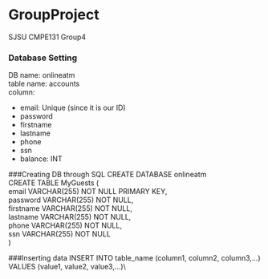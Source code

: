 # GroupProject
SJSU CMPE131 Group4

### Database Setting
DB name: onlineatm\
table name: accounts\
column:
* email: Unique (since it is our ID)
* password
* firstname
* lastname
* phone
* ssn
* balance: INT

###Creating DB through SQL
CREATE DATABASE onlineatm\
CREATE TABLE MyGuests (\
email VARCHAR(255) NOT NULL  PRIMARY KEY,\
password VARCHAR(255) NOT NULL,\
firstname VARCHAR(255) NOT NULL,\
lastname VARCHAR(255) NOT NULL,\
phone VARCHAR(255) NOT NULL,\
ssn VARCHAR(255) NOT NULL\
)

###Inserting data
INSERT INTO table_name (column1, column2, column3,...) VALUES (value1, value2, value3,...)\
